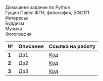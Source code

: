 Домашнее задание по Python
<br/>
Гущин Павел ФГН, философия, БФС171
<br/>
Интересы:
<br/>
Буддизм
<br/>
Музыка
<br/>
Фотография




|  №      | Описание    | Ссылка на работу |
| :------------- |:-------------| :-----|
| **1**    | Дз1| [*Код*](https://www.github.com) |
| **2**    | Дз2| [*Код*](https://www.github.com) |
| **3**    | Дз3| [*Код*](https://www.github.com) |

